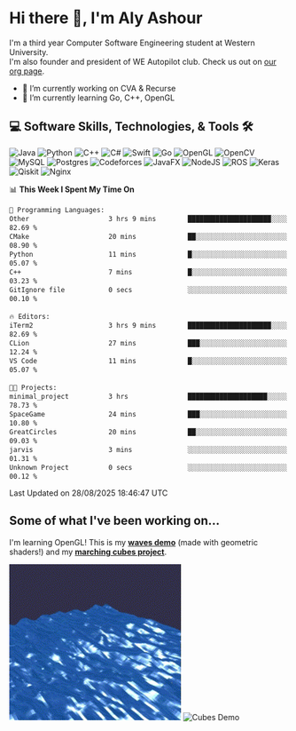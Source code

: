 # Hi there 👋, I'm Aly Ashour
I'm a third year Computer Software Engineering student at Western University.  
I'm also founder and president of WE Autopilot club. Check us out on [our org page](https://github.com/WE-Autopilot).

- 🔭 I’m currently working on CVA & Recurse
- 🌱 I’m currently learning Go, C++, OpenGL

## 💻 Software Skills, Technologies, & Tools 🛠️

![Java](https://img.shields.io/badge/java-%23ED8B00.svg?style=for-the-badge&logo=openjdk&logoColor=white)
![Python](https://img.shields.io/badge/python-3670A0?style=for-the-badge&logo=python&logoColor=ffdd54)
![C++](https://img.shields.io/badge/c++-%2300599C.svg?style=for-the-badge&logo=c%2B%2B&logoColor=white)
![C#](https://img.shields.io/badge/c%23-%23239120.svg?style=for-the-badge&logo=csharp&logoColor=white)
![Swift](https://img.shields.io/badge/swift-F54A2A?style=for-the-badge&logo=swift&logoColor=white)
![Go](https://img.shields.io/badge/go-%2300ADD8.svg?style=for-the-badge&logo=go&logoColor=white)
![OpenGL](https://img.shields.io/badge/OpenGL-%23FFFFFF.svg?style=for-the-badge&logo=opengl)
![OpenCV](https://img.shields.io/badge/opencv-%23white.svg?style=for-the-badge&logo=opencv&logoColor=white)
![MySQL](https://img.shields.io/badge/mysql-4479A1.svg?style=for-the-badge&logo=mysql&logoColor=white)
![Postgres](https://img.shields.io/badge/postgres-%23316192.svg?style=for-the-badge&logo=postgresql&logoColor=white)
![Codeforces](https://img.shields.io/badge/Codeforces-445f9d?style=for-the-badge&logo=Codeforces&logoColor=white)
![JavaFX](https://img.shields.io/badge/javafx-%23FF0000.svg?style=for-the-badge&logo=javafx&logoColor=white)
![NodeJS](https://img.shields.io/badge/node.js-6DA55F?style=for-the-badge&logo=node.js&logoColor=white)
![ROS](https://img.shields.io/badge/ros-%230A0FF9.svg?style=for-the-badge&logo=ros&logoColor=white)
![Keras](https://img.shields.io/badge/Keras-%23D00000.svg?style=for-the-badge&logo=Keras&logoColor=white)
![Qiskit](https://img.shields.io/badge/Qiskit-%236929C4.svg?style=for-the-badge&logo=Qiskit&logoColor=white)
![Nginx](https://img.shields.io/badge/nginx-%23009639.svg?style=for-the-badge&logo=nginx&logoColor=white)
<br>


<!--START_SECTION:waka-->
📊 **This Week I Spent My Time On** 

```text
💬 Programming Languages: 
Other                    3 hrs 9 mins        █████████████████████░░░░   82.69 % 
CMake                    20 mins             ██░░░░░░░░░░░░░░░░░░░░░░░   08.90 % 
Python                   11 mins             █░░░░░░░░░░░░░░░░░░░░░░░░   05.07 % 
C++                      7 mins              █░░░░░░░░░░░░░░░░░░░░░░░░   03.23 % 
GitIgnore file           0 secs              ░░░░░░░░░░░░░░░░░░░░░░░░░   00.10 % 

🔥 Editors: 
iTerm2                   3 hrs 9 mins        █████████████████████░░░░   82.69 % 
CLion                    27 mins             ███░░░░░░░░░░░░░░░░░░░░░░   12.24 % 
VS Code                  11 mins             █░░░░░░░░░░░░░░░░░░░░░░░░   05.07 % 

🐱‍💻 Projects: 
minimal_project          3 hrs               ████████████████████░░░░░   78.73 % 
SpaceGame                24 mins             ███░░░░░░░░░░░░░░░░░░░░░░   10.80 % 
GreatCircles             20 mins             ██░░░░░░░░░░░░░░░░░░░░░░░   09.03 % 
jarvis                   3 mins              ░░░░░░░░░░░░░░░░░░░░░░░░░   01.31 % 
Unknown Project          0 secs              ░░░░░░░░░░░░░░░░░░░░░░░░░   00.12 % 
```


 Last Updated on 28/08/2025 18:46:47 UTC
<!--END_SECTION:waka-->

<h2>Some of what I've been working on...</h2>

I'm learning OpenGL!
This is my **[waves demo](https://github.com/alyashour/Gerstner-waves)** (made with geometric shaders!) and my **[marching cubes project](https://github.com/alyashour/Marching-Cube-Renderer)**.
<p>
  <img src="./assets/demo_waves.gif" alt="Waves Demo" width="310"/>
  <img src="./assets/demo_marching_cubes.gif" alt="Cubes Demo" width="378"/>
</p>
